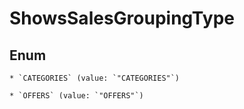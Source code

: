 
# ShowsSalesGroupingType

## Enum


    * `CATEGORIES` (value: `"CATEGORIES"`)

    * `OFFERS` (value: `"OFFERS"`)



